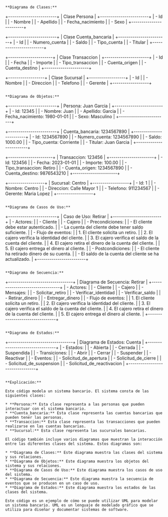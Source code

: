 ```
**Diagrama de Clases:**

```
+------------------------+
| Clase Persona        |
+------------------------+
| - Id                 |
| - Nombre              |
| - Apellido            |
| - Fecha_nacimiento   |
| - Sexo                |
+------------------------+

+------------------------+
| Clase Cuenta_bancaria |
+------------------------+
| - Id                 |
| - Numero_cuenta      |
| - Saldo               |
| - Tipo_cuenta         |
| - Titular             |
+------------------------+

+----------------------+
| Clase Transaccion   |
+----------------------+
| - Id                 |
| - Fecha              |
| - Importe             |
| - Tipo_transaccion   |
| - Cuenta_origen      |
| - Cuenta_destino     |
+----------------------+

+------------------+
| Clase Sucursal  |
+------------------+
| - Id                 |
| - Nombre              |
| - Direccion           |
| - Telefono            |
| - Gerente             |
+------------------+
```

**Diagrama de Objetos:**

```
+------------------------+
| Persona: Juan Garcia   |
+------------------------+
| - Id: 12345            |
| - Nombre: Juan         |
| - Apellido: Garcia     |
| - Fecha_nacimiento: 1980-01-01 |
| - Sexo: Masculino      |
+------------------------+

+------------------------+
| Cuenta_bancaria: 1234567890 |
+------------------------+
| - Id: 1234567890        |
| - Numero_cuenta: 1234567890 |
| - Saldo: 1000.00         |
| - Tipo_cuenta: Corriente |
| - Titular: Juan Garcia   |
+------------------------+

+----------------------+
| Transaccion: 123456  |
+----------------------+
| - Id: 123456              |
| - Fecha: 2023-01-01        |
| - Importe: 100.00           |
| - Tipo_transaccion: Retiro |
| - Cuenta_origen: 1234567890 |
| - Cuenta_destino: 9876543210 |
+----------------------+

+------------------+
| Sucursal: Centro |
+------------------+
| - Id: 1                   |
| - Nombre: Centro           |
| - Direccion: Calle Mayor 1 |
| - Telefono: 911234567       |
| - Gerente: Maria Lopez     |
+------------------+
```

**Diagrama de Casos de Uso:**

```
+------------------------+
| Caso de Uso: Retirar   |
+------------------------+
| - Actores:              |
|   - Cliente              |
|   - Cajero              |
| - Precondiciones:       |
|   - El cliente debe estar autenticado. |
|   - La cuenta del cliente debe tener saldo suficiente. |
| - Flujo de eventos:     |
|   1. El cliente solicita un retiro. |
|   2. El cajero verifica la identidad del cliente. |
|   3. El cajero verifica el saldo de la cuenta del cliente. |
|   4. El cajero retira el dinero de la cuenta del cliente. |
|   5. El cajero entrega el dinero al cliente. |
| - Postcondiciones:      |
|   - El cliente ha retirado dinero de su cuenta. |
|   - El saldo de la cuenta del cliente se ha actualizado. |
+------------------------+
```

**Diagrama de Secuencia:**

```
+--------------------------------+
| Diagrama de Secuencia: Retirar |
+--------------------------------+
| - Actores:              |
|   - Cliente              |
|   - Cajero              |
| - Mensajes:              |
|   - Solicitar_retiro      |
|   - Verificar_identidad  |
|   - Verificar_saldo      |
|   - Retirar_dinero       |
|   - Entregar_dinero     |
| - Flujo de eventos:     |
|   1. El cliente solicita un retiro. |
|   2. El cajero verifica la identidad del cliente. |
|   3. El cajero verifica el saldo de la cuenta del cliente. |
|   4. El cajero retira el dinero de la cuenta del cliente. |
|   5. El cajero entrega el dinero al cliente. |
+--------------------------------+
```

**Diagrama de Estados:**

```
+--------------------------------+
| Diagrama de Estados: Cuenta  |
+--------------------------------+
| - Estados:                 |
|   - Abierta                 |
|   - Cerrada                |
|   - Suspendida              |
| - Transiciones:             |
|   - Abrir                  |
|   - Cerrar                 |
|   - Suspender              |
|   - Reactivar              |
| - Eventos:                 |
|   - Solicitud_de_apertura  |
|   - Solicitud_de_cierre    |
|   - Solicitud_de_suspension |
|   - Solicitud_de_reactivacion |
+--------------------------------+
```

**Explicación:**

Este código modela un sistema bancario. El sistema consta de las siguientes clases:

* **Persona:** Esta clase representa a las personas que pueden interactuar con el sistema bancario.
* **Cuenta_bancaria:** Esta clase representa las cuentas bancarias que pueden tener las personas.
* **Transaccion:** Esta clase representa las transacciones que pueden realizarse en las cuentas bancarias.
* **Sucursal:** Esta clase representa las sucursales bancarias.

El código también incluye varios diagramas que muestran la interacción entre las diferentes clases del sistema. Estos diagramas son:

* **Diagrama de Clases:** Este diagrama muestra las clases del sistema y sus relaciones.
* **Diagrama de Objetos:** Este diagrama muestra los objetos del sistema y sus relaciones.
* **Diagrama de Casos de Uso:** Este diagrama muestra los casos de uso del sistema.
* **Diagrama de Secuencia:** Este diagrama muestra la secuencia de eventos que se producen en un caso de uso.
* **Diagrama de Estados:** Este diagrama muestra los estados de las clases del sistema.

Este código es un ejemplo de cómo se puede utilizar UML para modelar un sistema bancario. UML es un lenguaje de modelado gráfico que se utiliza para diseñar y documentar sistemas de software.